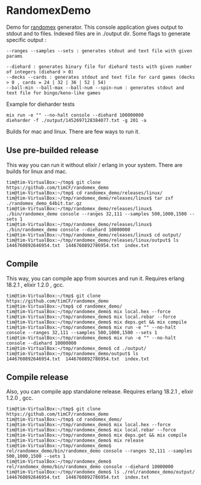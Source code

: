 # RandomexDemo

Demo for [randomex](https://github.com/timCF/randomex) generator. This console application gives output to stdout and to files. Indexed files are in ./output dir. Some flags to generate specific output :

```
--ranges --samples --sets : generates stdout and text file with given params

--diehard : generates binary file for diehard tests with given number of integers (diehard > 0)
--decks --cards : generates stdout and text file for card games (decks > 0 , cards = 24 | 32 | 36 | 52 | 54)
--ball-min --ball-max --ball-num --spin-num : generates stdout and text file for bingo/keno-like games
```

Example for dieharder tests

```
mix run -e "" --no-halt console --diehard 100000000
dieharder -f ./output/1452697128384077.txt -g 201 -a
```

Builds for mac and linux. There are few ways to run it.

Use pre-builded release
-----------------------

This way you can run it without elixir / erlang in your system. There are builds for linux and mac.

```
tim@tim-VirtualBox:~/tmp$ git clone https://github.com/timCF/randomex_demo
tim@tim-VirtualBox:~/tmp$ cd randomex_demo/releases/linux/
tim@tim-VirtualBox:~/tmp/randomex_demo/releases/linux$ tar zxf ./randomex_demo_64bit.tar.gz
tim@tim-VirtualBox:~/tmp/randomex_demo/releases/linux$ ./bin/randomex_demo console --ranges 32,111 --samples 500,1000,1500 --sets 1
tim@tim-VirtualBox:~/tmp/randomex_demo/releases/linux$ ./bin/randomex_demo console --diehard 10000000
tim@tim-VirtualBox:~/tmp/randomex_demo/releases/linux$ cd output/
tim@tim-VirtualBox:~/tmp/randomex_demo/releases/linux/output$ ls
1446760892646954.txt  1446760892786954.txt  index.txt
```

Compile
-------

This way, you can compile app from sources and run it. Requires erlang 18.2.1 , elixir 1.2.0 , gcc.

```
tim@tim-VirtualBox:~/tmp$ git clone https://github.com/timCF/randomex_demo
tim@tim-VirtualBox:~/tmp$ cd randomex_demo/
tim@tim-VirtualBox:~/tmp/randomex_demo$ mix local.hex --force
tim@tim-VirtualBox:~/tmp/randomex_demo$ mix local.rebar --force
tim@tim-VirtualBox:~/tmp/randomex_demo$ mix deps.get && mix compile
tim@tim-VirtualBox:~/tmp/randomex_demo$ mix run -e "" --no-halt console --ranges 32,111 --samples 500,1000,1500 --sets 1
tim@tim-VirtualBox:~/tmp/randomex_demo$ mix run -e "" --no-halt console --diehard 10000000
tim@tim-VirtualBox:~/tmp/randomex_demo$ cd ./output/
tim@tim-VirtualBox:~/tmp/randomex_demo/output$ ls
1446760892646954.txt  1446760892786954.txt  index.txt
```

Compile release
---------------

Also, you can compile app standalone release. Requires erlang 18.2.1 , elixir 1.2.0 , gcc.

```
tim@tim-VirtualBox:~/tmp$ git clone https://github.com/timCF/randomex_demo
tim@tim-VirtualBox:~/tmp$ cd randomex_demo/
tim@tim-VirtualBox:~/tmp/randomex_demo$ mix local.hex --force
tim@tim-VirtualBox:~/tmp/randomex_demo$ mix local.rebar --force
tim@tim-VirtualBox:~/tmp/randomex_demo$ mix deps.get && mix compile
tim@tim-VirtualBox:~/tmp/randomex_demo$ mix release
tim@tim-VirtualBox:~/tmp/randomex_demo$ rel/randomex_demo/bin/randomex_demo console --ranges 32,111 --samples 500,1000,1500 --sets 1
tim@tim-VirtualBox:~/tmp/randomex_demo$ rel/randomex_demo/bin/randomex_demo console --diehard 10000000
tim@tim-VirtualBox:~/tmp/randomex_demo$ ls ./rel/randomex_demo/output/
1446760892646954.txt  1446760892786954.txt  index.txt
```
